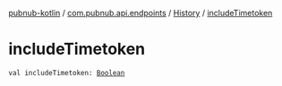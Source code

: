 [pubnub-kotlin](../../index.md) / [com.pubnub.api.endpoints](../index.md) / [History](index.md) / [includeTimetoken](./include-timetoken.md)

# includeTimetoken

`val includeTimetoken: `[`Boolean`](https://kotlinlang.org/api/latest/jvm/stdlib/kotlin/-boolean/index.html)